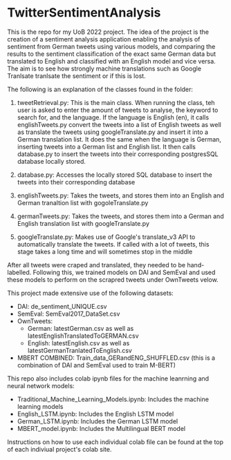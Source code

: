 
# TwitterSentimentAnalysis

This is the repo for my UoB 2022 project. The idea of the project is the creation of a sentiment analysis application enabling the analysis of sentiment from German tweets using various models, and comparing the results to the sentiment classification of the exact same German data but translated to English and classified with an English model and vice versa. The aim is to see how strongly machine translations such as Google Tranlsate tranlsate the sentiment or if this is lost. 

The following is an explanation of the classes found in the folder:

1. tweetRetrieval.py: This is the main class. When running the class, teh user is asked to enter the amount of tweets to analyse, the keyword to search for, and the language. If the language is English (en), it calls englishTweets.py convert the tweets into a list of English tweets as well as translate the tweets using googleTranslate.py and insert it into a German translation list. It does the same when the language is German, inserting tweets into a German list and English list. It then calls database.py to insert the tweets into their corresponding postgresSQL database locally stored.

2. database.py: Accesses the locally stored SQL database to insert the tweets into their corresponding database
3. englishTweets.py: Takes the tweets, and stores them into an English and German tranaltion list with gogoleTranslate.py
4. germanTweets.py: Takes the tweets, and stores them into a German and English translation list with googleTranslate.py
5. googleTranslate.py: Makes use of Google's translate_v3 API to automatically translate the tweets. If called with a lot of tweets, this stage takes a long time and will sometimes stop in the middle

After all tweets were craped and translated, they needed to be hand-labelled. Following this, we trained models on DAI and SemEval and used these models to perform on the scrapred tweets under OwnTweets velow.

This project made extensive use of the following datasets:
- DAI: de_sentiment_UNIQUE.csv
- SemEval: SemEval2017_DataSet.csv
- OwnTweets: 
    - German: latestGerman.csv as well as latestEnglishTranslatedToGERMAN.csv
    - English: latestEnglish.csv as well as latestGermanTranlatedToEnglish.csv
- MBERT COMBINED: Train_data_GERandENG_SHUFFLED.csv (this is a combination of DAI and SemEval used to train M-BERT)

This repo also includes colab ipynb files for the machine leanrning and neural network models:
- Traditional_Machine_Learning_Models.ipynb:  Includes the machine learning models
- English_LSTM.ipynb: Includes the English LSTM model
- German_LSTM.ipynb: Includes the German LSTM model
- MBERT_model.ipynb: Includes the Multilingual BERT model

Instructions on how to use each individual colab file can be found at the top of each indiviual project's colab site.